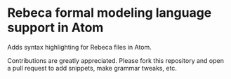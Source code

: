 # Rebeca formal modeling language support in Atom

Adds syntax highlighting for Rebeca files in Atom.

Contributions are greatly appreciated. Please fork this repository and open a
pull request to add snippets, make grammar tweaks, etc.

